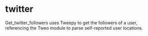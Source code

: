 # twitter

Get_twitter_followers uses Tweepy to get the followers of a user, referencing the Tweo module to parse self-reported user locations.

